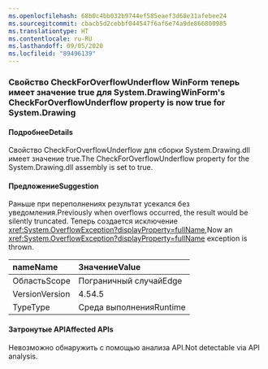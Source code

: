 ```yaml
---
ms.openlocfilehash: 68b0c4bb032b9744ef585eaef3d68e31afebee24
ms.sourcegitcommit: cbacb5d2cebbf044547f6af6e74a9de866800985
ms.translationtype: HT
ms.contentlocale: ru-RU
ms.lasthandoff: 09/05/2020
ms.locfileid: "89496139"
---
```

### <a name="winforms-checkforoverflowunderflow-property-is-now-true-for-systemdrawing"></a><span data-ttu-id="8701c-101">Свойство CheckForOverflowUnderflow WinForm теперь имеет значение true для System.Drawing</span><span class="sxs-lookup"><span data-stu-id="8701c-101">WinForm's CheckForOverflowUnderflow property is now true for System.Drawing</span></span>

#### <a name="details"></a><span data-ttu-id="8701c-102">Подробнее</span><span class="sxs-lookup"><span data-stu-id="8701c-102">Details</span></span>

<span data-ttu-id="8701c-103">Свойство CheckForOverflowUnderflow для сборки System.Drawing.dll имеет значение true.</span><span class="sxs-lookup"><span data-stu-id="8701c-103">The CheckForOverflowUnderflow property for the System.Drawing.dll assembly is set to true.</span></span>

#### <a name="suggestion"></a><span data-ttu-id="8701c-104">Предложение</span><span class="sxs-lookup"><span data-stu-id="8701c-104">Suggestion</span></span>

<span data-ttu-id="8701c-105">Раньше при переполнениях результат усекался без уведомления.</span><span class="sxs-lookup"><span data-stu-id="8701c-105">Previously when overflows occurred, the result would be silently truncated.</span></span> <span data-ttu-id="8701c-106">Теперь создается исключение <xref:System.OverflowException?displayProperty=fullName>,</span><span class="sxs-lookup"><span data-stu-id="8701c-106">Now an <xref:System.OverflowException?displayProperty=fullName> exception is thrown.</span></span>

| <span data-ttu-id="8701c-107">name</span><span class="sxs-lookup"><span data-stu-id="8701c-107">Name</span></span>    | <span data-ttu-id="8701c-108">Значение</span><span class="sxs-lookup"><span data-stu-id="8701c-108">Value</span></span>       |
|:--------|:------------|
| <span data-ttu-id="8701c-109">Область</span><span class="sxs-lookup"><span data-stu-id="8701c-109">Scope</span></span>   |<span data-ttu-id="8701c-110">Пограничный случай</span><span class="sxs-lookup"><span data-stu-id="8701c-110">Edge</span></span>|
|<span data-ttu-id="8701c-111">Version</span><span class="sxs-lookup"><span data-stu-id="8701c-111">Version</span></span>|<span data-ttu-id="8701c-112">4.5</span><span class="sxs-lookup"><span data-stu-id="8701c-112">4.5</span></span>|
|<span data-ttu-id="8701c-113">Type</span><span class="sxs-lookup"><span data-stu-id="8701c-113">Type</span></span>|<span data-ttu-id="8701c-114">Среда выполнения</span><span class="sxs-lookup"><span data-stu-id="8701c-114">Runtime</span></span>|

#### <a name="affected-apis"></a><span data-ttu-id="8701c-115">Затронутые API</span><span class="sxs-lookup"><span data-stu-id="8701c-115">Affected APIs</span></span>

<span data-ttu-id="8701c-116">Невозможно обнаружить с помощью анализа API.</span><span class="sxs-lookup"><span data-stu-id="8701c-116">Not detectable via API analysis.</span></span>

<!--

#### Affected APIs

Not detectable via API analysis.

-->
